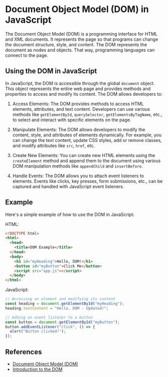 # Document Object Model (DOM) in JavaScript

The Document Object Model (DOM) is a programming interface for HTML and XML documents. It represents the page so that programs can change the document structure, style, and content. The DOM represents the document as nodes and objects. That way, programming languages can connect to the page.

## Using the DOM in JavaScript

In JavaScript, the DOM is accessible through the global `document` object. This object represents the entire web page and provides methods and properties to access and modify its content. The DOM allows developers to:

1. Access Elements: The DOM provides methods to access HTML elements, attributes, and text content. Developers can use various methods like `getElementById`, `querySelector`, `getElementsByTagName`, etc., to select and interact with specific elements on the page.

2. Manipulate Elements: The DOM allows developers to modify the content, style, and attributes of elements dynamically. For example, you can change the text content, update CSS styles, add or remove classes, and modify attributes like `src`, `href`, etc.

3. Create New Elements: You can create new HTML elements using the `createElement` method and append them to the document using various DOM manipulation methods like `appendChild` and `insertBefore`.

4. Handle Events: The DOM allows you to attach event listeners to elements. Events like clicks, key presses, form submissions, etc., can be captured and handled with JavaScript event listeners.

## Example

Here's a simple example of how to use the DOM in JavaScript:

HTML:

```html
<!DOCTYPE html>
<html>
  <head>
    <title>DOM Example</title>
  </head>
  <body>
    <h1 id="myHeading">Hello, DOM!</h1>
    <button id="myButton">Click Me</button>
    <script src="app.js"></script>
  </body>
</html>
```

JavaScript:

```js
// Accessing an element and modifying its content
const heading = document.getElementById("myHeading");
heading.textContent = "Hello, DOM - Updated!";

// Adding an event listener to a button
const button = document.getElementById("myButton");
button.addEventListener("click", () => {
  alert("Button clicked!");
});
```

## References

- [Document Object Model (DOM)](https://developer.mozilla.org/en-US/docs/Web/API/Document_Object_Model)
- [Introduction to the DOM](https://developer.mozilla.org/en-US/docs/Web/API/Document_Object_Model/Introduction)
